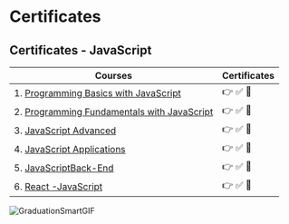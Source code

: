  # Certificates 
 
 ##  Certificates - JavaScript

| Courses           | 	Certificates                                                               |
| ----------------- | ------------------------------------------------------------------ |
|1.  [Programming Basics with JavaScript](https://github.com/ZdravkaGoranova/JavaScript-Certificate/blob/main/Certificate/Programming%20Basics%20-%20February%202022%20-%20Certificate.pdf) | 👉 ✅ 📃 |
|2.  [Programming Fundamentals with JavaScript ](https://github.com/ZdravkaGoranova/JavaScript-Certificate/blob/main/Certificate/Programming%20Fundamentals%20with%20JavaScript%20-%20May%202022%20-%20Certificate.pdf)| 👉 ✅ 📃 |
|3.  [JavaScript Advanced](https://github.com/ZdravkaGoranova/JavaScript-Certificate/blob/main/Certificate/JS%20Advanced%20-%20September%202022%20-%20Certificate%20(1).pdf) | 👉 ✅ 📃|
|4. [JavaScript Applications](https://github.com/ZdravkaGoranova/JavaScript-Certificate/blob/main/Certificate/JS%20Applications%20-%20October%202022%20-%20Certificate.pdf)| 👉 ✅ 📃|
|5. [JavaScriptBack-End](https://github.com/ZdravkaGoranova/JavaScript-Certificate/blob/main/Certificate/JS%20Back-End%20-%20January%202023%20-%20Certificate.pdf)| 👉 ✅ 📃|
|6. [React -JavaScript](https://github.com/ZdravkaGoranova/JavaScript-Certificate/blob/main/Certificate/JS%20Back-End%20-%20January%202023%20-%20Certificate.pdf)| 👉 ✅ 📃|



![GraduationSmartGIF](https://user-images.githubusercontent.com/106737347/215334071-c796bed5-4565-40c3-9419-c3a504c0354b.gif)

